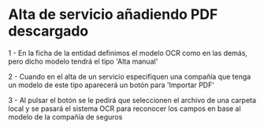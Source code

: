 # Alta de servicio añadiendo PDF descargado

1 - En la ficha de la entidad definimos el modelo OCR como en las demás, pero dicho modelo tendrá el tipo 'Alta manual'

2 - Cuando en el alta de un servicio especifiquen una compañía que tenga un modelo de este tipo aparecerá un botón para 'Importar PDF'

3 - Al pulsar el botón se le pedirá que seleccionen el archivo de una carpeta local y se pasará el sistema OCR para reconocer los campos en base al modelo de la compañía de seguros
